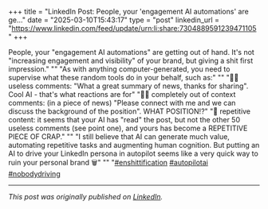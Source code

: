 +++
title = "LinkedIn Post: People, your 'engagement AI automations' are ge..."
date = "2025-03-10T15:43:17"
type = "post"
linkedin_url = "https://www.linkedin.com/feed/update/urn:li:share:7304889591239471105"
+++

People, your "engagement AI automations" are getting out of hand. It's not "increasing engagement and visibility" of your brand, but giving a shit first impression."
""
"As with anything computer-generated, you need to supervise what these random tools do in your behalf, such as:"
""
"🤦‍♂️ useless comments: "What a great summary of news, thanks for sharing". Cool AI - that's what reactions are for"
"😵‍💫 completely out of context comments: (in a piece of news) "Please <Name> connect with me and we can discuss the background of the position". WHAT POSITION!?"
"🙉 repetitive content: it seems that your AI has "read" the post, but not the other 50 useless comments (see point one), and yours has become a REPETITIVE PIECE OF CRAP."
""
"I still believe that AI can generate much value, automating repetitive tasks and augmenting human cognition. But putting an AI to drive your LinkedIn persona in autopilot seems like a very quick way to ruin your personal brand 🗑️"
""
"[#enshittification](https://www.linkedin.com/feed/hashtag/enshittification) [#autopilotai](https://www.linkedin.com/feed/hashtag/autopilotai) [#nobodydriving](https://www.linkedin.com/feed/hashtag/nobodydriving)

---

*This post was originally published on [LinkedIn](https://www.linkedin.com/in/adrianmoreno/recent-activity/all/).*